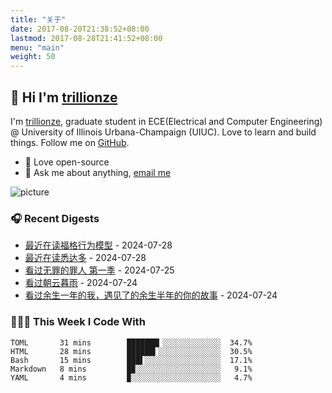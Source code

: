 ```yaml
---
title: "关于"
date: 2017-08-20T21:38:52+08:00
lastmod: 2017-08-28T21:41:52+08:00
menu: "main"
weight: 50
---
```


## 👋 Hi I'm [trillionze](https://www.trillionze.com)

I'm [trillionze](https://www.trillionze.com), graduate student in ECE(Electrical and Computer Engineering) @ University of Illinois Urbana-Champaign (UIUC). Love to learn and build things. Follow me on [GitHub](https://github.com/trillionze).

- 💼 Love open-source
- 💬 Ask me about anything, [email me](trillionze@163.com)

![picture](https://image.pseudoyu.com/images/dino.gif)

### 🎧 Recent Digests

<!-- douban starts -->
* <a href='https://book.douban.com/subject/35594496/' target='_blank'>最近在读福格行为模型</a> - 2024-07-28
* <a href='https://book.douban.com/subject/26980487/' target='_blank'>最近在读悉达多</a> - 2024-07-28
* <a href='http://movie.douban.com/subject/36181105/' target='_blank'>看过无罪的罪人 第一季</a> - 2024-07-25
* <a href='http://movie.douban.com/subject/35359715/' target='_blank'>看过朝云暮雨</a> - 2024-07-24
* <a href='http://movie.douban.com/subject/36748074/' target='_blank'>看过余生一年的我，遇见了的余生半年的你的故事</a> - 2024-07-24
<!-- douban ends -->

### 👨🏻‍💻 This Week I Code With

<!-- code_time starts -->

```text
TOML       31 mins        ███████▎░░░░░░░░░░░░░  34.7%
HTML       28 mins        ██████▍░░░░░░░░░░░░░░  30.5%
Bash       15 mins        ███▌░░░░░░░░░░░░░░░░░  17.1%
Markdown   8 mins         █▉░░░░░░░░░░░░░░░░░░░   9.1%
YAML       4 mins         ▉░░░░░░░░░░░░░░░░░░░░   4.7%
```

<!-- code_time ends -->
